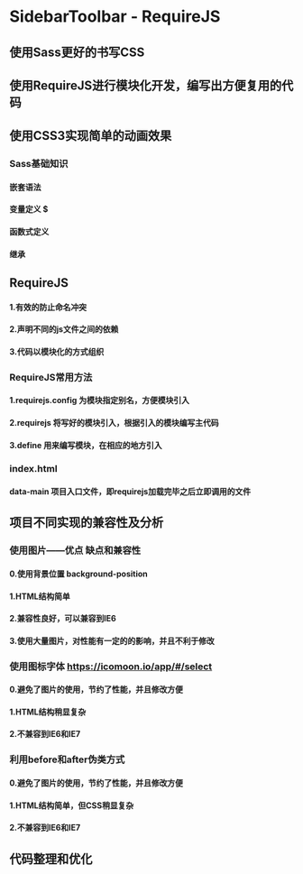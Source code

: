 # SidebarToolbar - RequireJS

## 使用Sass更好的书写CSS
## 使用RequireJS进行模块化开发，编写出方便复用的代码
## 使用CSS3实现简单的动画效果

### Sass基础知识
#### 嵌套语法
#### 变量定义 $
#### 函数式定义 
#### 继承

## RequireJS
#### 1.有效的防止命名冲突
#### 2.声明不同的js文件之间的依赖
#### 3.代码以模块化的方式组织

### RequireJS常用方法
#### 1.requirejs.config 为模块指定别名，方便模块引入
#### 2.requirejs 将写好的模块引入，根据引入的模块编写主代码
#### 3.define 用来编写模块，在相应的地方引入

### index.html
#### data-main 项目入口文件，即requirejs加载完毕之后立即调用的文件

## 项目不同实现的兼容性及分析
### 使用图片——优点 缺点和兼容性
#### 0.使用背景位置 background-position
#### 1.HTML结构简单
#### 2.兼容性良好，可以兼容到IE6
#### 3.使用大量图片，对性能有一定的的影响，并且不利于修改

### 使用图标字体 https://icomoon.io/app/#/select
#### 0.避免了图片的使用，节约了性能，并且修改方便
#### 1.HTML结构稍显复杂
#### 2.不兼容到IE6和IE7

### 利用before和after伪类方式
#### 0.避免了图片的使用，节约了性能，并且修改方便
#### 1.HTML结构简单，但CSS稍显复杂
#### 2.不兼容到IE6和IE7

## 代码整理和优化